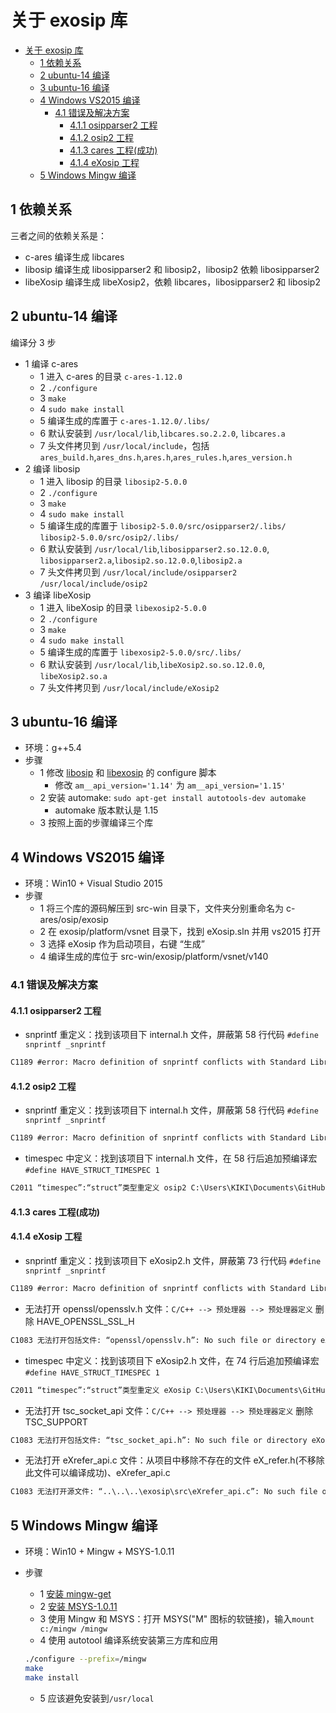 # 关于 exosip 库

- [关于 exosip 库](#%E5%85%B3%E4%BA%8E-exosip-%E5%BA%93)
  - [1 依赖关系](#1-%E4%BE%9D%E8%B5%96%E5%85%B3%E7%B3%BB)
  - [2 ubuntu-14 编译](#2-ubuntu-14-%E7%BC%96%E8%AF%91)
  - [3 ubuntu-16 编译](#3-ubuntu-16-%E7%BC%96%E8%AF%91)
  - [4 Windows VS2015 编译](#4-Windows-VS2015-%E7%BC%96%E8%AF%91)
    - [4.1 错误及解决方案](#41-%E9%94%99%E8%AF%AF%E5%8F%8A%E8%A7%A3%E5%86%B3%E6%96%B9%E6%A1%88)
      - [4.1.1 osipparser2 工程](#411-osipparser2-%E5%B7%A5%E7%A8%8B)
      - [4.1.2 osip2 工程](#412-osip2-%E5%B7%A5%E7%A8%8B)
      - [4.1.3 cares 工程(成功)](#413-cares-%E5%B7%A5%E7%A8%8B%E6%88%90%E5%8A%9F)
      - [4.1.4 eXosip 工程](#414-eXosip-%E5%B7%A5%E7%A8%8B)
  - [5 Windows Mingw 编译](#5-Windows-Mingw-%E7%BC%96%E8%AF%91)

## 1 依赖关系

三者之间的依赖关系是：

- c-ares 编译生成 libcares
- libosip 编译生成 libosipparser2 和 libosip2，libosip2 依赖 libosipparser2
- libeXosip 编译生成 libeXosip2，依赖 libcares，libosipparser2 和 libosip2

## 2 ubuntu-14 编译

编译分 3 步

- 1 编译 c-ares
  - 1 进入 c-ares 的目录 `c-ares-1.12.0`
  - 2 `./configure`
  - 3 `make`
  - 4 `sudo make install`
  - 5 编译生成的库置于 `c-ares-1.12.0/.libs/`
  - 6 默认安装到 `/usr/local/lib`,`libcares.so.2.2.0`, `libcares.a`
  - 7 头文件拷贝到 `/usr/local/include`，包括 `ares_build.h`,`ares_dns.h`,`ares.h`,`ares_rules.h`,`ares_version.h`
- 2 编译 libosip
  - 1 进入 libosip 的目录 `libosip2-5.0.0`
  - 2 `./configure`
  - 3 `make`
  - 4 `sudo make install`
  - 5 编译生成的库置于 `libosip2-5.0.0/src/osipparser2/.libs/` `libosip2-5.0.0/src/osip2/.libs/`
  - 6 默认安装到 `/usr/local/lib`,`libosipparser2.so.12.0.0`, `libosipparser2.a`,`libosip2.so.12.0.0`,`libosip2.a`
  - 7 头文件拷贝到 `/usr/local/include/osipparser2` `/usr/local/include/osip2`
- 3 编译 libeXosip
  - 1 进入 libeXosip 的目录 `libexosip2-5.0.0`
  - 2 `./configure`
  - 3 `make`
  - 4 `sudo make install`
  - 5 编译生成的库置于 `libexosip2-5.0.0/src/.libs/`
  - 6 默认安装到 `/usr/local/lib`,`libeXosip2.so.so.12.0.0`, `libeXosip2.so.a`
  - 7 头文件拷贝到 `/usr/local/include/eXosip2`

## 3 ubuntu-16 编译

- 环境：g++5.4
- 步骤
  - 1 修改 [libosip](./libosip2-5.0.0/configure) 和 [libexosip](./libexosip2-5.0.0/configure) 的 configure 脚本
    - 修改 `am__api_version='1.14'` 为 `am__api_version='1.15'`
  - 2 安装 automake: `sudo apt-get install autotools-dev automake`
    - automake 版本默认是 1.15
  - 3 按照上面的步骤编译三个库

## 4 Windows VS2015 编译

- 环境：Win10 + Visual Studio 2015
- 步骤
  - 1 将三个库的源码解压到 src-win 目录下，文件夹分别重命名为 c-ares/osip/exosip
  - 2 在 exosip/platform/vsnet 目录下，找到 eXosip.sln 并用 vs2015 打开
  - 3 选择 eXosip 作为启动项目，右键 “生成”
  - 4 编译生成的库位于 src-win/exosip/platform/vsnet/v140

### 4.1 错误及解决方案

#### 4.1.1 osipparser2 工程

- snprintf 重定义：找到该项目下 internal.h 文件，屏蔽第 58 行代码 `#define snprintf _snprintf`

```txt
C1189 #error: Macro definition of snprintf conflicts with Standard Library function declaration osipparser2 C:\Program Files (x86)\Windows Kits\10\Include\10.0.10240.0\ucrt\stdio.h 1927
```

#### 4.1.2 osip2 工程

- snprintf 重定义：找到该项目下 internal.h 文件，屏蔽第 58 行代码 `#define snprintf _snprintf`

```txt
C1189 #error: Macro definition of snprintf conflicts with Standard Library function declaration osip2 c:\Program Files (x86)\Windows Kits\10\Include\10.0.10240.0\ucrt\stdio.h 1927
```

- timespec 中定义：找到该项目下 internal.h 文件，在 58 行后追加预编译宏 `#define HAVE_STRUCT_TIMESPEC 1`

```txt
C2011 “timespec”:“struct”类型重定义 osip2 C:\Users\KIKI\Documents\GitHub\exosip\src-win\osip\include\osip2\osip_condv.h 61
```

#### 4.1.3 cares 工程(成功)

#### 4.1.4 eXosip 工程

- snprintf 重定义：找到该项目下 eXosip2.h 文件，屏蔽第 73 行代码 `#define snprintf _snprintf`

```txt
C1189 #error: Macro definition of snprintf conflicts with Standard Library function declaration eXosip C:\Program Files (x86)\Windows Kits\10\Include\10.0.10240.0\ucrt\stdio.h 1927
````

- 无法打开 openssl/opensslv.h 文件：`C/C++ --> 预处理器 --> 预处理器定义` 删除 HAVE_OPENSSL_SSL_H

```txt
C1083 无法打开包括文件: “openssl/opensslv.h”: No such file or directory eXosip c:\users\kiki\documents\github\exosip\src-win\exosip\src\eXtransport.h 44
```

- timespec 中定义：找到该项目下 eXosip2.h 文件，在 74 行后追加预编译宏 `#define HAVE_STRUCT_TIMESPEC 1`

```txt
C2011 “timespec”:“struct”类型重定义 eXosip C:\Users\KIKI\Documents\GitHub\exosip\src-win\osip\include\osip2\osip_condv.h 61
```

- 无法打开 tsc_socket_api 文件：`C/C++ --> 预处理器 --> 预处理器定义` 删除 TSC_SUPPORT

```txt
C1083 无法打开包括文件: “tsc_socket_api.h”: No such file or directory eXosip C:\Users\KIKI\Documents\GitHub\exosip\src-win\exosip\src\eXtl_udp.c 55
```

- 无法打开 eXrefer_api.c 文件：从项目中移除不存在的文件 eX_refer.h(不移除此文件可以编译成功)、eXrefer_api.c

```txt
C1083 无法打开源文件: “..\..\..\exosip\src\eXrefer_api.c”: No such file or directory eXosip C:\Users\KIKI\Documents\GitHub\exosip\src-win\exosip\platform\vsnet\c1 1
```

## 5 Windows Mingw 编译

- 环境：Win10 + Mingw + MSYS-1.0.11
- 步骤
  - 1 [安装 mingw-get](http://mingw.org/wiki/Getting_Started)
  - 2 [安装 MSYS-1.0.11](http://mingw.org/wiki/MSYS)
  - 3 使用 Mingw 和 MSYS：打开 MSYS("M" 图标的软链接)，输入`mount c:/mingw /mingw`
  - 4 使用 autotool 编译系统安装第三方库和应用

  ```sh
  ./configure --prefix=/mingw
  make
  make install
  ```

  - 5 应该避免安装到`/usr/local`
